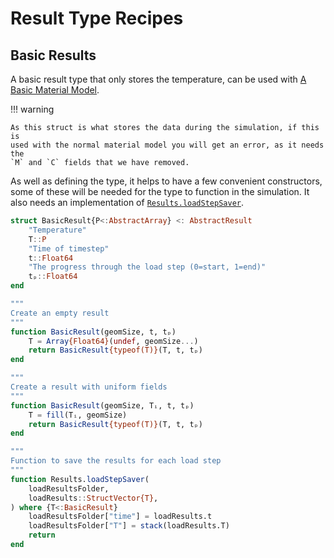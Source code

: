 # Result Type Recipes

## Basic Results

A basic result type that only stores the temperature, can be used with [A
Basic Material Model](@ref).

!!! warning
    
    As this struct is what stores the data during the simulation, if this is
    used with the normal material model you will get an error, as it needs the
    `M` and `C` fields that we have removed.

As well as defining the type, it helps to have a few convenient constructors,
some of these will be needed for the type to function in the simulation. It also
needs an implementation of [`Results.loadStepSaver`](@ref).

```julia
struct BasicResult{P<:AbstractArray} <: AbstractResult
    "Temperature"
    T::P
    "Time of timestep"
    t::Float64
    "The progress through the load step (0=start, 1=end)"
    tₚ::Float64
end

"""
Create an empty result
"""
function BasicResult(geomSize, t, tₚ)
    T = Array{Float64}(undef, geomSize...)
    return BasicResult{typeof(T)}(T, t, tₚ)
end

"""
Create a result with uniform fields
"""
function BasicResult(geomSize, Tᵢ, t, tₚ)
    T = fill(Tᵢ, geomSize)
    return BasicResult{typeof(T)}(T, t, tₚ)
end

"""
Function to save the results for each load step
"""
function Results.loadStepSaver(
    loadResultsFolder,
    loadResults::StructVector{T},
) where {T<:BasicResult}
    loadResultsFolder["time"] = loadResults.t
    loadResultsFolder["T"] = stack(loadResults.T)
    return
end
```
